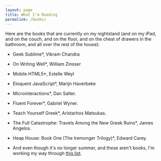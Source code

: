 ```yaml
---
layout: page
title: What I'm Reading
permalink: /books/
---
```


Here are the books that are currently on my nightstand (and on my iPad, and on the couch, and on the floor, and on the chest of drawers in the bathroom, and all over the rest of the house):

* Geek Sublime*, Vikram Chandra

* On Writing Well*, William Zinsser

* Mobile HTML5*, Estelle Weyl

* Eloquent JavaScript*, Marijn Haverbeke

* Microinteractions*, Dan Salter.

* Fluent Forever*, Gabriel Wyner.

* Teach Yourself Greek*, Aristarhos Matsukas.

* The Full Catastrophe: Travels Among the New Greek Ruins*, James Angelos.

* Heap House: Book One (The Iremonger Trilogy)*, Edward Carey.

* And even though it's no longer summer, and these aren't books, I'm working my way through [this list](http://alistapart.com/article/summer-reading-issue-2015).
